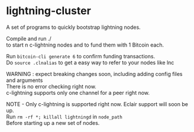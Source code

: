# lightning-cluster
A set of programs to quickly bootstrap lightning nodes. 

Compile and run ./<cluster> <n>   
  to start n c-lightning nodes and to fund them with 1 Bitcoin each.   
   
  Run `bitcoin-cli generate 6` to confirm funding transactions.   
  Do `source .clnalias` to get a easy way to refer to your nodes like lnc<node number>   
  
WARNING : expect breaking changes soon, including adding config files and arguments   
          There is no error checking right now.   
          c-lightning supports only one channel for a peer right now.   
          
NOTE - Only c-lightning is supported right now. Eclair support will soon be up.    
        Run `rm -rf *; killall lightningd` in `node_path`   
        Before starting up a new set of nodes.    
        
      
